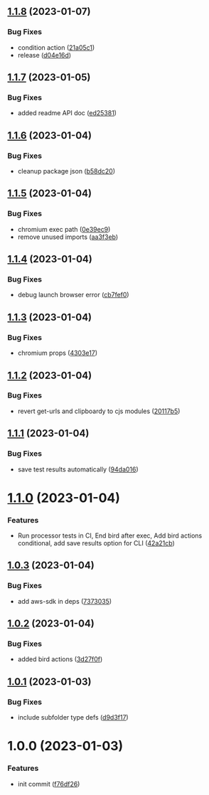 ## [1.1.8](https://github.com/Owloops/flybird/compare/v1.1.7...v1.1.8) (2023-01-07)


### Bug Fixes

* condition action ([21a05c1](https://github.com/Owloops/flybird/commit/21a05c13c5147c3d4689a38852923e812b4a635d))
* release ([d04e16d](https://github.com/Owloops/flybird/commit/d04e16dfeccc47337369424b2d29dddb688f4864))

## [1.1.7](https://github.com/Owloops/flybird/compare/v1.1.6...v1.1.7) (2023-01-05)


### Bug Fixes

* added readme API doc ([ed25381](https://github.com/Owloops/flybird/commit/ed25381c8d564e53ad3738b972c9d3b5a9a96883))

## [1.1.6](https://github.com/Owloops/flybird/compare/v1.1.5...v1.1.6) (2023-01-04)


### Bug Fixes

* cleanup package json ([b58dc20](https://github.com/Owloops/flybird/commit/b58dc206301d73e1fc84843b98ab1f4132b39faa))

## [1.1.5](https://github.com/Owloops/flybird/compare/v1.1.4...v1.1.5) (2023-01-04)


### Bug Fixes

* chromium exec path ([0e39ec9](https://github.com/Owloops/flybird/commit/0e39ec9617641b569ce60cadf6575c0012b49e1b))
* remove unused imports ([aa3f3eb](https://github.com/Owloops/flybird/commit/aa3f3eb11158f1a833c88e702bba878bb748eb0b))

## [1.1.4](https://github.com/Owloops/flybird/compare/v1.1.3...v1.1.4) (2023-01-04)


### Bug Fixes

* debug launch browser error ([cb7fef0](https://github.com/Owloops/flybird/commit/cb7fef0bcc40aeebac8e8053a5f330e039e69d47))

## [1.1.3](https://github.com/Owloops/flybird/compare/v1.1.2...v1.1.3) (2023-01-04)


### Bug Fixes

* chromium props ([4303e17](https://github.com/Owloops/flybird/commit/4303e1702b024955e4da3fd60b5a7697f827a4a0))

## [1.1.2](https://github.com/Owloops/flybird/compare/v1.1.1...v1.1.2) (2023-01-04)


### Bug Fixes

* revert get-urls and clipboardy to cjs modules ([20117b5](https://github.com/Owloops/flybird/commit/20117b527b0e12d732d3e71f34370ee8eb735089))

## [1.1.1](https://github.com/Owloops/flybird/compare/v1.1.0...v1.1.1) (2023-01-04)


### Bug Fixes

* save test results automatically ([94da016](https://github.com/Owloops/flybird/commit/94da01683edbfcd7c62e535032964ffdbd83663b))

# [1.1.0](https://github.com/Owloops/owloops-flybird/compare/v1.0.3...v1.1.0) (2023-01-04)


### Features

* Run processor tests in CI, End bird after exec, Add bird actions conditional, add save results option for CLI ([42a21cb](https://github.com/Owloops/owloops-flybird/commit/42a21cb9df4db12108fd8d3daea987f29a6101be))

## [1.0.3](https://github.com/Owloops/owloops-flybird/compare/v1.0.2...v1.0.3) (2023-01-04)


### Bug Fixes

* add aws-sdk in deps ([7373035](https://github.com/Owloops/owloops-flybird/commit/73730355a9c60e0ed2efb99a530926549e397dc7))

## [1.0.2](https://github.com/Owloops/owloops-flybird/compare/v1.0.1...v1.0.2) (2023-01-04)


### Bug Fixes

* added bird actions ([3d27f0f](https://github.com/Owloops/owloops-flybird/commit/3d27f0f90bdc3a8ca1ba412e63e8e1ac40fc570a))

## [1.0.1](https://github.com/Owloops/owloops-flybird/compare/v1.0.0...v1.0.1) (2023-01-03)


### Bug Fixes

* include subfolder type defs ([d9d3f17](https://github.com/Owloops/owloops-flybird/commit/d9d3f17b2c1c88904279bcafcf58c1d96c2194e1))

# 1.0.0 (2023-01-03)


### Features

* init commit ([f76df26](https://github.com/Owloops/owloops-flybird/commit/f76df26773a4afa180b97999f935ce004f58c3ed))
